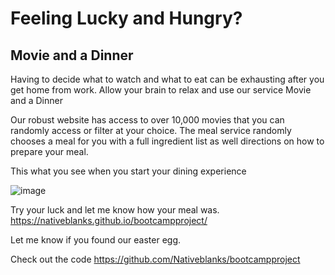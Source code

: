 # Feeling Lucky and Hungry?

## Movie and a Dinner

Having to decide what to watch and what to eat can be exhausting after you get home from work. 
Allow your brain to relax and use our service Movie and a Dinner

Our robust website has access to over 10,000 movies that you can randomly access or filter at your choice.
The meal service randomly chooses a meal for you with a full ingredient list as well directions on how to prepare your meal.


This what you see when you start your dining experience 

![image](https://user-images.githubusercontent.com/86581872/133864904-a20e6f49-4253-423c-af1a-e8be0cf67b3d.png)


Try your luck and let me know how your meal was.
https://nativeblanks.github.io/bootcampproject/

Let me know if you found our easter egg.


Check out the code
https://github.com/Nativeblanks/bootcampproject

